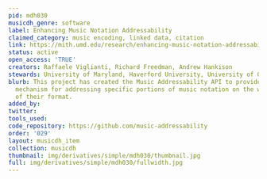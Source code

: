 ```yaml
---
pid: mdh030
musicdh_genre: software
label: Enhancing Music Notation Addressability
claimed_category: music encoding, linked data, citation
link: https://mith.umd.edu/research/enhancing-music-notation-addressability/
status: active
open_access: 'TRUE'
creators: Raffaele Viglianti, Richard Freedman, Andrew Hankison
stewards: University of Maryland, Haverford University, University of Oxford
blurb: This project has created the Music Addressability API to provide a web-friendly
  mechanism for addressing specific portions of music notation on the web, regardless
  of their format.
added_by: 
twitter: 
tools_used: 
code_repository: https://github.com/music-addressability
order: '029'
layout: musicdh_item
collection: musicdh
thumbnail: img/derivatives/simple/mdh030/thumbnail.jpg
full: img/derivatives/simple/mdh030/fullwidth.jpg
---
```

